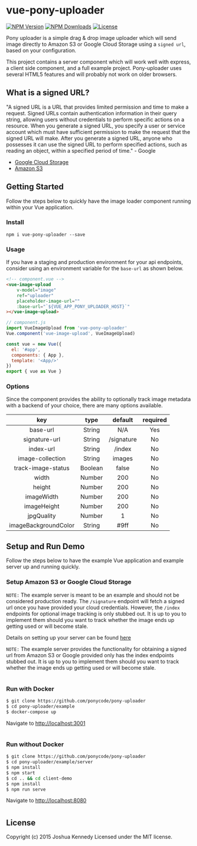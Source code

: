
# vue-pony-uploader

<p align="left">
    <a href="https://www.npmjs.com/package/vue-pony-uploader"><img src="https://img.shields.io/npm/v/vue-pony-uploader.svg" alt="NPM Version"></a>
    <a href="https://www.npmjs.com/package/vue-pony-uploader"><img src="https://img.shields.io/npm/dm/vue-pony-uploader.svg" alt="NPM Downloads"></a>
    <a href="http://opensource.org/licenses/MIT"><img src="https://img.shields.io/badge/license-MIT-blue.svg" alt="License"></a>
</p>

Pony uploader is a simple drag & drop image uploader which will send image directly to Amazon S3 or Google Cloud Storage using a `signed url`, based on your configuration. 

This project contains a server component which will work well with express, a client side component, and a full example project. Pony-uploader uses several HTML5 features and will probably not work on older browsers.

## What is a signed URL?
"A signed URL is a URL that provides limited permission and time to make a request. Signed URLs contain authentication information in their query string, allowing users without credentials to perform specific actions on a resource. When you generate a signed URL, you specify a user or service account which must have sufficient permission to make the request that the signed URL will make. After you generate a signed URL, anyone who possesses it can use the signed URL to perform specified actions, such as reading an object, within a specified period of time." - Google

- <a href="https://cloud.google.com/storage/docs/access-control/signed-urls">Google Cloud Storage</a>
- <a href="https://docs.aws.amazon.com/AmazonCloudFront/latest/DeveloperGuide/private-content-signed-urls.html">Amazon S3</a>


## Getting Started
Follow the steps below to quickly have the image loader component running within your Vue application.

### Install
`npm i vue-pony-uploader --save`

### Usage
If you have a staging and production environment for your api endpoints, consider using an environment variable for the `base-url` as shown below.

```html
<!-- component.vue -->
<vue-image-upload
	v-model="image"
	ref="uploader"
	placeholder-image-url=""
	:base-url="`${VUE_APP_PONY_UPLOADER_HOST}`"
></vue-image-upload>
```

```js
// component.js
import VueImageUpload from 'vue-pony-uploader'
Vue.component('vue-image-upload', VueImageUpload)

const vue = new Vue({
  el: '#app',
  components: { App },
  template: '<App/>'
})
export { vue as Vue }
```

### Options
Since the component provides the ability to optionally track image metadata with a backend of your choice, there are many options available.

|          key         |   type  |    default   | required |
|:--------------------:|:-------:|:------------:|:--------:|
|       base-url       |  String |      N/A     |    Yes   |
|    signature-url     |  String |  /signature  |    No    |
|       index-url      |  String |    /index    |    No    |
|   image-collection   |  String |    images    |    No    |
|  track-image-status  | Boolean |     false    |    No    |
|         width        |  Number |      200     |    No    |
|        height        |  Number |      200     |    No    |
|      imageWidth      |  Number |      200     |    No    |
|      imageHeight     |  Number |      200     |    No    |
|      jpgQuality      |  Number |       1      |    No    |
| imageBackgroundColor |  String |     #9ff     |    No    |


## Setup and Run Demo
Follow the steps below to have the example Vue application and example server up and running quickly.

### Setup Amazon S3 or Google Cloud Storage
`NOTE:` The example server is meant to be an example and should not be considered production ready. The `/signature` endpoint will fetch a signed url once you have provided your cloud credentials. However, the `/index` endpoints for optional image tracking is only stubbed out. It is up to you to implement them should you want to track whether the image ends up getting used or will become stale.

Details on setting up your server can be found <a href="./example/server/readme.md">here</a>

`NOTE:` The example server provides the functionality for obtaining a signed url from Amazon S3 or Google  provided only has the index endpoints stubbed out. It is up to you to implement them should you want to track whether the image ends up getting used or will become stale.

#
### Run with Docker
```bash
$ git clone https://github.com/ponycode/pony-uploader
$ cd pony-uploader/example
$ docker-compose up
```
Navigate to [http://localhost:3001](http://localhost:3001)

#
### Run without Docker
```bash
$ git clone https://github.com/ponycode/pony-uploader
$ cd pony-uploader/example/server
$ npm install
$ npm start
$ cd .. && cd client-demo
$ npm install
$ npm run serve 
```
Navigate to [http://localhost:8080](http://localhost:8080)

#
## License
Copyright (c) 2015 Joshua Kennedy
Licensed under the MIT license.
